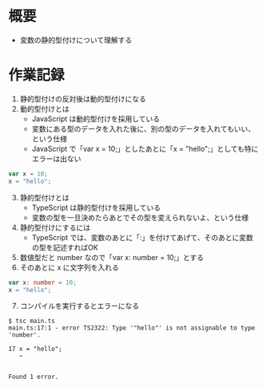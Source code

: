 # 概要

- 変数の静的型付けについて理解する

# 作業記録

1. 静的型付けの反対後は動的型付けになる
2. 動的型付けとは
    - JavaScript は動的型付けを採用している
    - 変数にある型のデータを入れた後に、別の型のデータを入れてもいい、という仕様
    - JavaScript で「var x = 10;」としたあとに「x = "hello";」としても特にエラーは出ない

```javascript
var x = 10;
x = "hello";
```

3. 静的型付けとは
    - TypeScript は静的型付けを採用している
    - 変数の型を一旦決めたらあとでその型を変えられないよ、という仕様
4. 静的型付けにするには
    - TypeScript では、変数のあとに「:」を付けてあげて、そのあとに変数の型を記述すればOK
5. 数値型だと number なので「var x: number = 10;」とする
6. そのあとに x に文字列を入れる

```typescript
var x: number = 10;
x = "hello";
```

7. コンパイルを実行するとエラーになる

```shell
$ tsc main.ts
main.ts:17:1 - error TS2322: Type '"hello"' is not assignable to type 'number'.

17 x = "hello";
   ~


Found 1 error.
```

